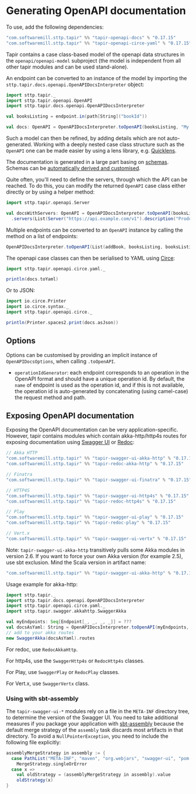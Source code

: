 
# Generating OpenAPI documentation

To use, add the following dependencies:

```scala
"com.softwaremill.sttp.tapir" %% "tapir-openapi-docs" % "0.17.15"
"com.softwaremill.sttp.tapir" %% "tapir-openapi-circe-yaml" % "0.17.15"
```

Tapir contains a case class-based model of the openapi data structures in the `openapi/openapi-model` subproject (the
model is independent from all other tapir modules and can be used stand-alone).
 
An endpoint can be converted to an instance of the model by importing the `sttp.tapir.docs.openapi.OpenAPIDocsInterpreter` 
object:

```scala
import sttp.tapir._
import sttp.tapir.openapi.OpenAPI
import sttp.tapir.docs.openapi.OpenAPIDocsInterpreter

val booksListing = endpoint.in(path[String]("bookId"))

val docs: OpenAPI = OpenAPIDocsInterpreter.toOpenAPI(booksListing, "My Bookshop", "1.0")
```

Such a model can then be refined, by adding details which are not auto-generated. Working with a deeply nested case 
class structure such as the `OpenAPI` one can be made easier by using a lens library, e.g. [Quicklens](https://github.com/adamw/quicklens).

The documentation is generated in a large part basing on [schemas](endpoint/codecs.md#schemas). Schemas can be
[automatically derived and customised](endpoint/customtypes.md#schema-derivation).

Quite often, you'll need to define the servers, through which the API can be reached. To do this, you can modify the
returned `OpenAPI` case class either directly or by using a helper method:

```scala
import sttp.tapir.openapi.Server

val docsWithServers: OpenAPI = OpenAPIDocsInterpreter.toOpenAPI(booksListing, "My Bookshop", "1.0")
  .servers(List(Server("https://api.example.com/v1").description("Production server")))
```

Multiple endpoints can be converted to an `OpenAPI` instance by calling the method on a list of endpoints:


```scala
OpenAPIDocsInterpreter.toOpenAPI(List(addBook, booksListing, booksListingByGenre), "My Bookshop", "1.0")
```

The openapi case classes can then be serialised to YAML using [Circe](https://circe.github.io/circe/):

```scala
import sttp.tapir.openapi.circe.yaml._

println(docs.toYaml)
```

Or to JSON:

```scala
import io.circe.Printer
import io.circe.syntax._
import sttp.tapir.openapi.circe._

println(Printer.spaces2.print(docs.asJson))
```

## Options

Options can be customised by providing an implicit instance of `OpenAPIDocsOptions`, when calling `.toOpenAPI`.

* `operationIdGenerator`: each endpoint corresponds to an operation in the OpenAPI format and should have a unique 
  operation id. By default, the `name` of endpoint is used as the operation id, and if this is not available, the 
  operation id is auto-generated by concatenating (using camel-case) the request method and path.

## Exposing OpenAPI documentation

Exposing the OpenAPI documentation can be very application-specific. However, tapir contains modules which contain
akka-http/http4s routes for exposing documentation using [Swagger UI](https://swagger.io/tools/swagger-ui/) or 
[Redoc](https://github.com/Redocly/redoc):

```scala
// Akka HTTP
"com.softwaremill.sttp.tapir" %% "tapir-swagger-ui-akka-http" % "0.17.15"
"com.softwaremill.sttp.tapir" %% "tapir-redoc-akka-http" % "0.17.15"

// Finatra
"com.softwaremill.sttp.tapir" %% "tapir-swagger-ui-finatra" % "0.17.15"

// HTTP4S
"com.softwaremill.sttp.tapir" %% "tapir-swagger-ui-http4s" % "0.17.15"
"com.softwaremill.sttp.tapir" %% "tapir-redoc-http4s" % "0.17.15"

// Play
"com.softwaremill.sttp.tapir" %% "tapir-swagger-ui-play" % "0.17.15"
"com.softwaremill.sttp.tapir" %% "tapir-redoc-play" % "0.17.15"

// Vert.x
"com.softwaremill.sttp.tapir" %% "tapir-swagger-ui-vertx" % "0.17.15"
```

Note: `tapir-swagger-ui-akka-http` transitively pulls some Akka modules in version 2.6. If you want to force
your own Akka version (for example 2.5), use sbt exclusion.  Mind the Scala version in artifact name:

```scala
"com.softwaremill.sttp.tapir" %% "tapir-swagger-ui-akka-http" % "0.17.15" exclude("com.typesafe.akka", "akka-stream_2.12")
```

Usage example for akka-http:

```scala
import sttp.tapir._
import sttp.tapir.docs.openapi.OpenAPIDocsInterpreter
import sttp.tapir.openapi.circe.yaml._
import sttp.tapir.swagger.akkahttp.SwaggerAkka

val myEndpoints: Seq[Endpoint[_, _, _, _]] = ???
val docsAsYaml: String = OpenAPIDocsInterpreter.toOpenAPI(myEndpoints, "My App", "1.0").toYaml
// add to your akka routes
new SwaggerAkka(docsAsYaml).routes
```

For redoc, use `RedocAkkaHttp`. 

For http4s, use the `SwaggerHttp4s` or `RedocHttp4s` classes.

For Play, use `SwaggerPlay` or `RedocPlay` classes.

For Vert.x, use `SwaggerVertx` class.

### Using with sbt-assembly

The `tapir-swagger-ui-*` modules rely on a file in the `META-INF` directory tree, to determine the version of the Swagger UI.
You need to take additional measures if you package your application with [sbt-assembly](https://github.com/sbt/sbt-assembly)
because the default merge strategy of the `assembly` task discards most artifacts in that directory.
To avoid a `NullPointerException`, you need to include the following file explicitly:

```scala
assemblyMergeStrategy in assembly := {
  case PathList("META-INF", "maven", "org.webjars", "swagger-ui", "pom.properties") =>
    MergeStrategy.singleOrError
  case x =>
    val oldStrategy = (assemblyMergeStrategy in assembly).value
    oldStrategy(x)
}
```

